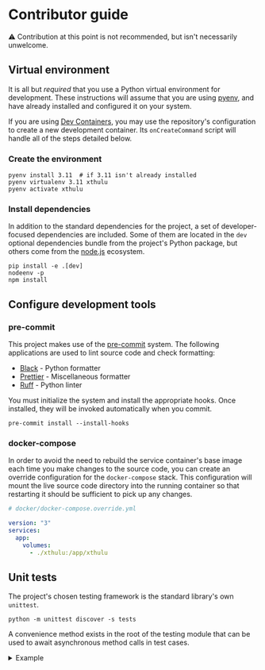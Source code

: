 # Contributor guide

⚠️ Contribution at this point is not recommended, but isn't necessarily
unwelcome.

## Virtual environment

It is all but _required_ that you use a Python virtual environment for
development. These instructions will assume that you are using [pyenv], and have
already installed and configured it on your system.

If you are using [Dev Containers], you may use the repository's configuration to
create a new development container. Its `onCreateCommand` script will handle all
of the steps detailed below.

### Create the environment

```shell
pyenv install 3.11  # if 3.11 isn't already installed
pyenv virtualenv 3.11 xthulu
pyenv activate xthulu
```

### Install dependencies

In addition to the standard dependencies for the project, a set of
developer-focused dependencies are included. Some of them are located in the
`dev` optional dependencies bundle from the project's Python package, but others
come from the [node.js] ecosystem.

```shell
pip install -e .[dev]
nodeenv -p
npm install
```

## Configure development tools

### pre-commit

This project makes use of the [pre-commit] system. The following applications
are used to lint source code and check formatting:

- [Black] - Python formatter
- [Prettier] - Miscellaneous formatter
- [Ruff] - Python linter

You must initialize the system and install the appropriate hooks. Once
installed, they will be invoked automatically when you commit.

```shell
pre-commit install --install-hooks
```

### docker-compose

In order to avoid the need to rebuild the service container's base image each
time you make changes to the source code, you can create an override
configuration for the `docker-compose` stack. This configuration will mount the
live source code directory into the running container so that restarting it
should be sufficient to pick up any changes.

```yaml
# docker/docker-compose.override.yml

version: "3"
services:
  app:
    volumes:
      - ./xthulu:/app/xthulu
```

## Unit tests

The project's chosen testing framework is the standard library's own `unittest`.

```shell
python -m unittest discover -s tests
```

A convenience method exists in the root of the testing module that can be used
to await asynchronous method calls in test cases.

<details>
<summary>Example</summary>

```python
"""Example tests"""

# stdlib
from unittest import TestCase
from unittest.mock import Mock, patch

# target
from xthulu.some_package import some_asynchronous_method

# local
from tests import run_coroutine


class TestExample(TestCase):

  """Example test case"""

  @patch("xthulu.some_package.some_method")
  def test_something_asynchronous(self, mock_method: Mock):
    result = run_coroutine(some_asynchronous_method())

    assert result == "expected result"
    mock_method.assert_called_once()
```

</details>

[pyenv]: https://github.com/pyenv/pyenv
[dev containers]: https://containers.dev/
[node.js]: https://nodejs.org
[pre-commit]: https://pre-commit.com/
[black]: https://black.readthedocs.io/en/stable/index.html
[prettier]: https://prettier.io/
[ruff]: https://beta.ruff.rs/docs/
